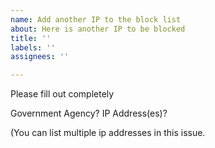 ```yaml
---
name: Add another IP to the block list
about: Here is another IP to be blocked
title: ''
labels: ''
assignees: ''

---
```


Please fill out completely

Government Agency?
IP Address(es)?

(You can list multiple ip addresses in this issue.
